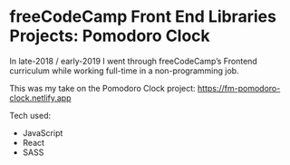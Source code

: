 # freeCodeCamp Front End Libraries Projects: Pomodoro Clock

In late-2018 / early-2019 I went through freeCodeCamp’s Frontend curriculum while working full-time in a non-programming job. 

This was my take on the Pomodoro Clock project: https://fm-pomodoro-clock.netlify.app

Tech used:
  - JavaScript
  - React
  - SASS
